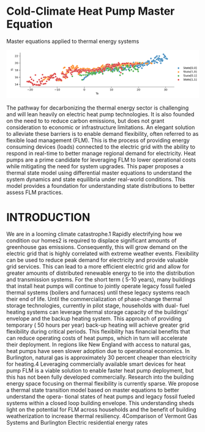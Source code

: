 # Cold-Climate Heat Pump Master Equation

Master equations applied to thermal energy systems

![teaser](images/teaser.png)

The pathway for decarbonizing the thermal energy sector is challenging and will lean heavily on electric heat pump technologies. It is also founded on the need to to reduce carbon emissions, but does not grant consideration to economic or infrastructure limitations. An elegant solution to alleviate these barriers is to enable demand flexibility, often referred to as flexible load management (FLM). This is the process of providing energy consuming devices (loads) connected to the electric grid with the ability to respond in real-time to better manage regional demand for electricity. Heat pumps are a prime candidate for leveraging FLM to lower operational costs while mitigating the need for system upgrades. This paper proposes a thermal state model using differential master equations to understand the system dynamics and state equilibria under real-world conditions. This model provides a foundation for understanding state distributions to better assess FLM practices.

# INTRODUCTION
We are in a looming climate catastrophe.1 Rapidly electrifying how we condition our homes2 is required to displace significant amounts of greenhouse gas emissions. Consequently, this will grow demand on the electric grid that is highly correlated with extreme weather events. Flexibility can be used to reduce peak demand for electricity and provide valuable grid services. This can lead to a more efficient 
electric grid and allow for greater amounts of distributed renewable
energy to tie into the distribution and transmission systems.
For the short term ( 5-10 years), many buildings that install heat
pumps will continue to jointly operate legacy fossil fueled thermal
systems (boilers and furnaces) until these legacy systems reach their
end of life. Until the commercialization of phase-change thermal
storage technologies, currently in pilot stage, households with dual-
fuel heating systems can leverage thermal storage capacity of the
buildings’ envelope and the backup heating system. This approach
of providing temporary ( 50 hours per year) back-up heating will
achieve greater grid flexibility during critical periods. This flexibility
has financial benefits that can reduce operating costs of heat pumps,
which in turn will accelerate their deployment.
In regions like New England with access to natural gas, heat
pumps have seen slower adoption due to operational economics.
In Burlington, natural gas is approximately 30 percent cheaper
than electricity for heating.4 Leveraging commercially available
smart devices for heat pump FLM is a viable solution to enable
faster heat pump deployment, but this has not been fully developed
commercially.
Research into the building energy space focusing on thermal
flexibility is currently sparse. We propose a thermal state transition
model based on master equations to better understand the opera-
tional states of heat pumps and legacy fossil fueled systems within
a closed loop building envelope. This understanding sheds light on
the potential for FLM across households and the benefit of building
weatherization to increase thermal resiliency.
4Comparison of Vermont Gas Systems and Burlington Electric residential energy rates
